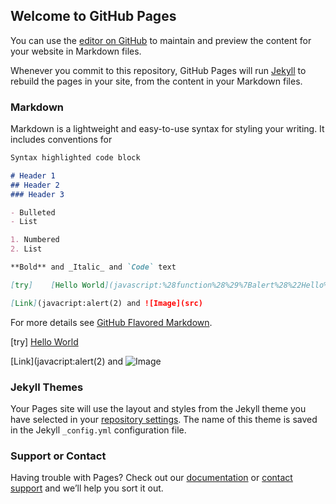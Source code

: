 ## Welcome to GitHub Pages

You can use the [editor on GitHub](https://github.com/gludington/yawningportalsearch/edit/gh-pages/index.md) to maintain and preview the content for your website in Markdown files.

Whenever you commit to this repository, GitHub Pages will run [Jekyll](https://jekyllrb.com/) to rebuild the pages in your site, from the content in your Markdown files.

### Markdown

Markdown is a lightweight and easy-to-use syntax for styling your writing. It includes conventions for

```markdown
Syntax highlighted code block

# Header 1
## Header 2
### Header 3

- Bulleted
- List

1. Numbered
2. List

**Bold** and _Italic_ and `Code` text

[try]    [Hello World](javascript:%28function%28%29%7Balert%28%22Hello%20World%22%29%7D%29%28%29%3B)

[Link](javacript:alert(2) and ![Image](src)
```

For more details see [GitHub Flavored Markdown](https://guides.github.com/features/mastering-markdown/).

[try]    [Hello World](javascript:%28function%28%29%7Balert%28%22Hello%20World%22%29%7D%29%28%29%3B)

[Link](javacript:alert(2) and ![Image](src)

### Jekyll Themes

Your Pages site will use the layout and styles from the Jekyll theme you have selected in your [repository settings](https://github.com/gludington/yawningportalsearch/settings/pages). The name of this theme is saved in the Jekyll `_config.yml` configuration file.

### Support or Contact

Having trouble with Pages? Check out our [documentation](https://docs.github.com/categories/github-pages-basics/) or [contact support](https://support.github.com/contact) and we’ll help you sort it out.
